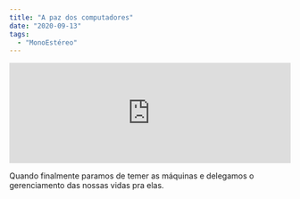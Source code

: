 ```yaml
---
title: "A paz dos computadores"
date: "2020-09-13"
tags: 
  - "MonoEstéreo"
---
```


<iframe src="https://anchor.fm/monoestereo/embed/episodes/A-paz-dos-computadores-ejigmp" height="180px" width="100%" frameborder="0" scrolling="no" style="width:100%;height:180px"></iframe>

Quando finalmente paramos de temer as máquinas e delegamos o gerenciamento das nossas vidas pra elas.
